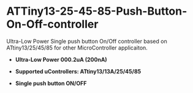 # ATTiny13-25-45-85-Push-Button-On-Off-controller
Ultra-Low Power Single push button On/Off controller based on ATtiny13/25/45/85 for other MicroController applicaiton.

- **Ultra-Low Power 000.2uA (200nA)**

- **Supported uControllers: ATtiny13/13A/25/45/85**

- **Single push button ON/OFF**
